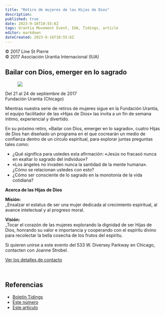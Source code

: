 ```yaml
---
title: "Retiro de mujeres de las Hijas de Dios"
description: 
published: true
date: 2023-9-16T10:55:6Z
tags: Urantia Movement Event, IUA, Tidings, article
editor: markdown
dateCreated: 2023-9-16T10:55:6Z
---
```


<p class="v-card v-sheet theme--light gray lighten-3 px-2">© 2017 Line St Pierre<br>© 2017 Asociación Urantia Internacional (IUA)</p>


## Bailar con Dios, emerger en lo sagrado

<figure id="Figure_1" class="image urantiapedia image-style-align-left">
<img src="/image/article/IUA_Tidings/Daughters-of-God-June-150x150.jpg">
</figure>

Del 21 al 24 de septiembre de 2017  
Fundación Urantia (Chicago)

Mientras nuestra serie de retiros de mujeres sigue en la Fundación Urantia, el equipo facilitador de las «Hijas de Dios» las invita a un fin de semana íntimo, experiencial y divertido.

En su próximo retiro, «Bailar con Dios, emerger en lo sagrado», cuatro Hijas de Dios han diseñado un programa en el que cocrearán un medio de confianza dentro de un círculo espiritual, para explorar juntas preguntas tales como:

- ¿Qué significa para ustedes esta afirmación: «Jesús no fracasó nunca en exaltar lo sagrado del individuo»?
- «Los ángeles no invaden nunca la santidad de la mente humana». ¿Cómo se relacionan ustedes con esto?
- ¿Cómo ser consciente de lo sagrado en la monotonía de la vida cotidiana?

**Acerca de las Hijas de Dios**

**Misión:**  
_Ensalzar el estatus de ser una mujer dedicada al crecimiento espiritual, al avance intelectual y al progreso moral.

**Visión:**  
_Tocar el corazón de las mujeres explorando la dignidad de ser Hijas de Dios, honrando su valor e importancia y cooperando con el espíritu divino para recolectar la bella cosecha de los frutos del espíritu.

Si quieren unirse a este evento del 533 W. Diversey Parkway en Chicago, contacten con Joanne Strobel.

[Ver los detalles de contacto](https://urantia-association.org/event/daughters-of-god-womens-retreat)

<br style="clear:both;"/>

## Referencias

- [Boletín Tidings](https://urantia-association.org/acerca-del-boletin-tidings/?lang=es)
- [Este número](https://urantia-association.org/newsletter/tidings-junio-2017/?lang=es)
- [Este artículo](https://urantia-association.org/retiro-de-mujeres-de-las-hijas-de-dios/?lang=es)

